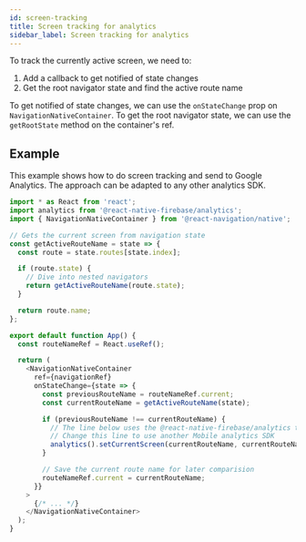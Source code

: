 ```yaml
---
id: screen-tracking
title: Screen tracking for analytics
sidebar_label: Screen tracking for analytics
---
```


To track the currently active screen, we need to:

1. Add a callback to get notified of state changes
2. Get the root navigator state and find the active route name

To get notified of state changes, we can use the `onStateChange` prop on `NavigationNativeContainer`. To get the root navigator state, we can use the `getRootState` method on the container's ref.

## Example

This example shows how to do screen tracking and send to Google Analytics. The approach can be adapted to any other analytics SDK.

 <samp id="screen-tracking-for-analytics" />

```js
import * as React from 'react';
import analytics from '@react-native-firebase/analytics';
import { NavigationNativeContainer } from '@react-navigation/native';

// Gets the current screen from navigation state
const getActiveRouteName = state => {
  const route = state.routes[state.index];

  if (route.state) {
    // Dive into nested navigators
    return getActiveRouteName(route.state);
  }

  return route.name;
};

export default function App() {
  const routeNameRef = React.useRef();

  return (
    <NavigationNativeContainer
      ref={navigationRef}
      onStateChange={state => {
        const previousRouteName = routeNameRef.current;
        const currentRouteName = getActiveRouteName(state);

        if (previousRouteName !== currentRouteName) {
          // The line below uses the @react-native-firebase/analytics tracker
          // Change this line to use another Mobile analytics SDK
          analytics().setCurrentScreen(currentRouteName, currentRouteName);
        }

        // Save the current route name for later comparision
        routeNameRef.current = currentRouteName;
      }}
    >
      {/* ... */}
    </NavigationNativeContainer>
  );
}
```
